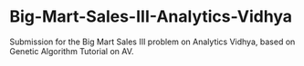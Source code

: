 # Big-Mart-Sales-III-Analytics-Vidhya
Submission for the Big Mart Sales III problem on Analytics Vidhya, based on Genetic Algorithm Tutorial on AV.
